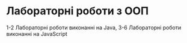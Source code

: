 # Лабораторні роботи з ООП

1-2 Лабораторні роботи виконанні на Java,
3-6 Лабораторні роботи виконанні на JavaScript
